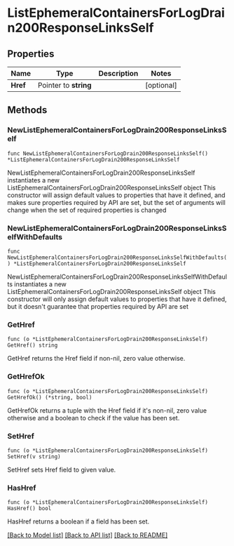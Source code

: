 # ListEphemeralContainersForLogDrain200ResponseLinksSelf

## Properties

Name | Type | Description | Notes
------------ | ------------- | ------------- | -------------
**Href** | Pointer to **string** |  | [optional] 

## Methods

### NewListEphemeralContainersForLogDrain200ResponseLinksSelf

`func NewListEphemeralContainersForLogDrain200ResponseLinksSelf() *ListEphemeralContainersForLogDrain200ResponseLinksSelf`

NewListEphemeralContainersForLogDrain200ResponseLinksSelf instantiates a new ListEphemeralContainersForLogDrain200ResponseLinksSelf object
This constructor will assign default values to properties that have it defined,
and makes sure properties required by API are set, but the set of arguments
will change when the set of required properties is changed

### NewListEphemeralContainersForLogDrain200ResponseLinksSelfWithDefaults

`func NewListEphemeralContainersForLogDrain200ResponseLinksSelfWithDefaults() *ListEphemeralContainersForLogDrain200ResponseLinksSelf`

NewListEphemeralContainersForLogDrain200ResponseLinksSelfWithDefaults instantiates a new ListEphemeralContainersForLogDrain200ResponseLinksSelf object
This constructor will only assign default values to properties that have it defined,
but it doesn't guarantee that properties required by API are set

### GetHref

`func (o *ListEphemeralContainersForLogDrain200ResponseLinksSelf) GetHref() string`

GetHref returns the Href field if non-nil, zero value otherwise.

### GetHrefOk

`func (o *ListEphemeralContainersForLogDrain200ResponseLinksSelf) GetHrefOk() (*string, bool)`

GetHrefOk returns a tuple with the Href field if it's non-nil, zero value otherwise
and a boolean to check if the value has been set.

### SetHref

`func (o *ListEphemeralContainersForLogDrain200ResponseLinksSelf) SetHref(v string)`

SetHref sets Href field to given value.

### HasHref

`func (o *ListEphemeralContainersForLogDrain200ResponseLinksSelf) HasHref() bool`

HasHref returns a boolean if a field has been set.


[[Back to Model list]](../README.md#documentation-for-models) [[Back to API list]](../README.md#documentation-for-api-endpoints) [[Back to README]](../README.md)


